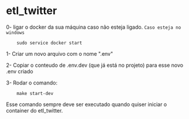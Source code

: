 # etl_twitter

0- ligar o docker da sua máquina caso não esteja ligado. `Caso esteja no windows`

        sudo service docker start

1- Criar um novo arquivo com o nome ".env"

2- Copiar o conteudo de .env.dev (que já está no projeto) para esse novo .env criado

3- Rodar o comando:

        make start-dev

Esse comando sempre deve ser executado quando quiser iniciar o container do etl_twitter.
